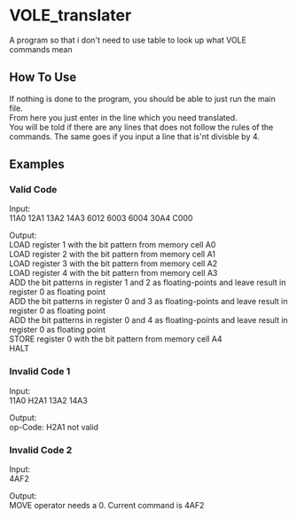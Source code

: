 # VOLE_translater
A program so that i don't need to use table to look up what VOLE commands mean


## How To Use
If nothing is done to the program, you should be able to just run the main file.\
From here you just enter in the line which you need translated.\
You will be told if there are any lines that does not follow the rules of the commands. The same goes if you input a line that is'nt divisble by 4.

## Examples
### Valid Code
Input: \
11A0 12A1 13A2 14A3 6012 6003 6004 30A4 C000

Output:\
LOAD register 1 with the bit pattern from memory cell A0\
LOAD register 2 with the bit pattern from memory cell A1\
LOAD register 3 with the bit pattern from memory cell A2\
LOAD register 4 with the bit pattern from memory cell A3\
ADD the bit patterns in register 1 and 2 as floating-points and leave result in register 0 as floating point\
ADD the bit patterns in register 0 and 3 as floating-points and leave result in register 0 as floating point\
ADD the bit patterns in register 0 and 4 as floating-points and leave result in register 0 as floating point\
STORE register 0 with the bit pattern from memory cell A4\
HALT

### Invalid Code 1
Input:\
11A0 H2A1 13A2 14A3

Output:\
op-Code: H2A1 not valid


### Invalid Code 2
Input:\
4AF2

Output:\
MOVE operator needs a 0. Current command is 4AF2
